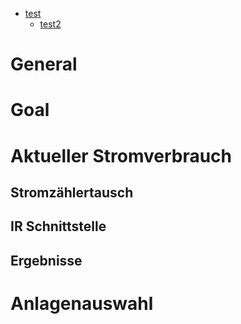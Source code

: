 - [test](#test)
	- [test2](#test2)

# General

# Goal

# Aktueller Stromverbrauch

## Stromzählertausch

## IR Schnittstelle

## Ergebnisse

# Anlagenauswahl



